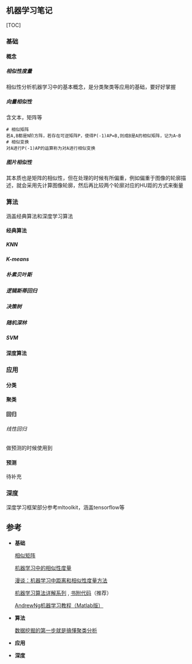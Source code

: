 ## 机器学习笔记

[TOC]

### 基础

#### 概念

##### 相似性度量

相似性分析机器学习中的基本概念，是分类聚类等应用的基础，要好好掌握

##### 向量相似性

含文本，矩阵等

```
# 相似矩阵
若A,B都是N阶方阵，若存在可逆矩阵P，使得P(-1)AP=B,则成B是A的相似矩阵，记为A~B
# 相似变换
对A进行P(-1)AP的运算称为对A进行相似变换
```

##### 图片相似性

其本质也是矩阵的相似性，但在处理的时候有所偏重，例如偏重于图像的轮廓描述，就会采用先计算图像轮廓，然后再比较两个轮廓对应的HU距的方式来衡量

### 算法

涵盖经典算法和深度学习算法

#### 经典算法

##### KNN

##### K-means

##### 朴素贝叶斯

##### 逻辑斯蒂回归

##### 决策树

##### 随机深林

##### SVM

#### 深度算法

### 应用

#### 分类

#### 聚类

#### 回归

###### 线性回归

做预测的时候使用到

#### 预测

待补充

### 深度

深度学习框架部分参考mltoolkit，涵盖tensorflow等

## 参考

- **基础**

  [相似矩阵](http://dec3.jlu.edu.cn/webcourse/t000022/teach/chapter5/5_3.htm)

  [机器学习中的相似性度量](http://www.cnblogs.com/chaosimple/archive/2013/06/28/3160839.html)

  [漫谈：机器学习中距离和相似性度量方法](http://www.tuicool.com/articles/JJfMBfV)

  [机器学习算法详解系列](http://blog.csdn.net/suipingsp/article/category/2749113)  , [书附代码](https://github.com/Aidan-zhang?utf8=%E2%9C%93&tab=repositories&q=&type=&language=python)（推荐）

  [AndrewNg机器学习教程（Matlab版）](http://openclassroom.stanford.edu/MainFolder/CoursePage.php?course=DeepLearning)

- **算法**

  [数据挖掘的第一步就是搞懂聚类分析](https://www.toutiao.com/i6610682397983769095/)

- **应用**

- **深度**

  ​








